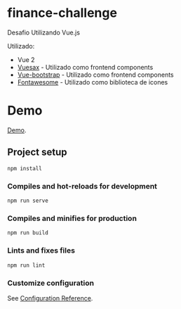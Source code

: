 # finance-challenge

Desafio Utilizando Vue.js

Utilizado:
- Vue 2
- [Vuesax](https://lusaxweb.github.io/vuesax/) - Utilizado como frontend components
- [Vue-bootstrap](https://bootstrap-vue.org/) - Utilizado como frontend components
- [Fontawesome](https://fontawesome.com/) - Utilizado como biblioteca de icones

# Demo

[Demo](https://finance-challenge.vercel.app/).


## Project setup
```
npm install
```

### Compiles and hot-reloads for development
```
npm run serve
```

### Compiles and minifies for production
```
npm run build
```

### Lints and fixes files
```
npm run lint
```

### Customize configuration
See [Configuration Reference](https://cli.vuejs.org/config/).
